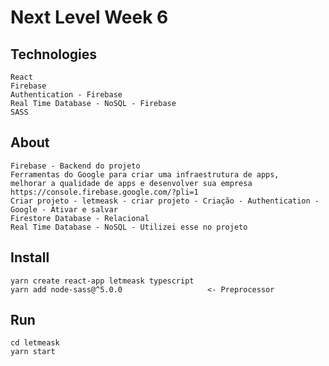 # Next Level Week 6

## Technologies

````
React
Firebase
Authentication - Firebase
Real Time Database - NoSQL - Firebase
SASS
````

## About

````
Firebase - Backend do projeto
Ferramentas do Google para criar uma infraestrutura de apps, 
melhorar a qualidade de apps e desenvolver sua empresa
https://console.firebase.google.com/?pli=1
Criar projeto - letmeask - criar projeto - Criação - Authentication - Google - Ativar e salvar
Firestore Database - Relacional
Real Time Database - NoSQL - Utilizei esse no projeto
````

## Install

````
yarn create react-app letmeask typescript
yarn add node-sass@^5.0.0                   <- Preprocessor
````

## Run

````
cd letmeask
yarn start
````